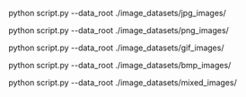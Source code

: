 python script.py --data_root ./image_datasets/jpg_images/

python script.py --data_root ./image_datasets/png_images/

python script.py --data_root ./image_datasets/gif_images/

python script.py --data_root ./image_datasets/bmp_images/

python script.py --data_root ./image_datasets/mixed_images/
